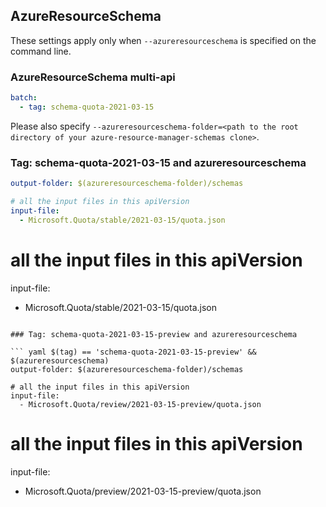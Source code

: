 ## AzureResourceSchema

These settings apply only when `--azureresourceschema` is specified on the command line.

### AzureResourceSchema multi-api

``` yaml $(azureresourceschema) && $(multiapi)
batch:
  - tag: schema-quota-2021-03-15 
```

Please also specify `--azureresourceschema-folder=<path to the root directory of your azure-resource-manager-schemas clone>`.

### Tag: schema-quota-2021-03-15 and azureresourceschema

``` yaml $(tag) == 'schema-quota-2021-03-15' && $(azureresourceschema)
output-folder: $(azureresourceschema-folder)/schemas

# all the input files in this apiVersion
input-file:
  - Microsoft.Quota/stable/2021-03-15/quota.json

```

# all the input files in this apiVersion
input-file:
  - Microsoft.Quota/stable/2021-03-15/quota.json
```

### Tag: schema-quota-2021-03-15-preview and azureresourceschema

``` yaml $(tag) == 'schema-quota-2021-03-15-preview' && $(azureresourceschema)
output-folder: $(azureresourceschema-folder)/schemas

# all the input files in this apiVersion
input-file:
  - Microsoft.Quota/review/2021-03-15-preview/quota.json

```

# all the input files in this apiVersion
input-file:
  - Microsoft.Quota/preview/2021-03-15-preview/quota.json
```